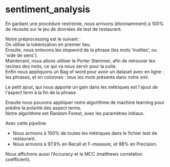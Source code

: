 # sentiment_analysis

En gardant une procédure restreinte, nous arrivons (étonnamment) à 100% de réussite sur le jeu de données de test de restaurant.  

Notre préprocessing est le suivant :  
On utilise la tokénization en premier lieu.  
Ensuite, nous enlevons les stopword de la phrase (les mots 'inutiles', ou 'vide de sens').  
Maintenant, nous allons utiliser le Porter Stemmer, afin de retrouver les racines des mots, ce qui va nous servir pour la suite.  
Enfin nous appliquons un Bag of word pour avoir un dataset avec en ligne : les phrases, et en colonnes : tous les mots présents dans notre xml.  

Le petit ajout, qui nous apporte un gain dans les métriques est l'ajout de l'aspect term à la fin de la phrase.   

Ensuite nous pouvons appliquer notre algorithme de machine learning pour prédire la polarité des aspect terms.  
Notre algorithme est Random Forest, avec les paramètres initiaux.  
  
Avec cette pipeline:  
- Nous arrivons à 100% de toutes les métriques dans le fichier test de restaurant.  
- Nous arrivons à 97.9% en Recall et F-measure, et 98% en Precision.  

Nous affichons aussi l'Accuracy et le MCC (matthews correlation coefficient).  

